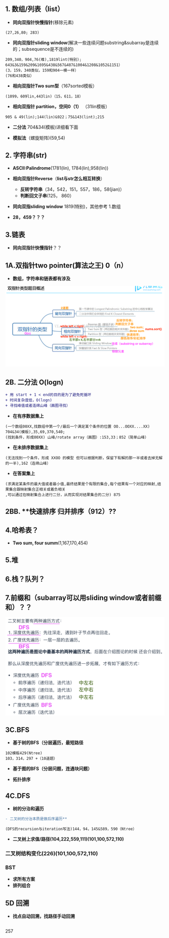 ## 1. 数组/列表（list）
- **同向双指针快慢指针**(移除元素)
```
(27,26,80; 283)
```
- **同向双指针sliding window**(解决一些连续问题substring&subarray是连续的；subsequence是不连续的)
```
209,340，904,76(难),1819lint(特别); 
643&3&159&209&1695&438&567&487&1004&1208&1052&1151）
(3，159，340类似，159和904一模一样）
(76和438类似）
```
- **相向双指针Two sum型**（167sorted模板）
```
(1099，609lin,443lin)（15，611，18）
```
- **相向双指针 partition，空间0（1）** （31lin模板）
```
905 & 49(lin);144(lin)&922；75&143(lint);215
```
- **二分法** 704&34(模板)详细看下面

- **模拟法**（螺旋矩阵)(59,54)

## 2. 字符串(str)

- **ASCII:Palindrome**(1781(lin), 1784(lin),958(lin))

- **相向双指针Reverse**（**list与str怎么相互转换**）

  - **反转字符串**（34，542，151，557，186，58(jian)）
  - **判断回文子串**(125， 860）

- **同向双指sliding window** 1819(特别)，其他参考 1.数组

- **28，459？？？**


## 3.链表
- **同向双指针快慢指针**？？


## 1A.双指针two pointer(算法之王) 0（n）
- **数组，字符串和链表都有涉及**

![a](https://github.com/SSRRBB/Leetcode/blob/main/Images/250.png)

## 2B. 二分法 O(logn)
```diff
+ 用 start + 1 < end的目的是为了避免死循环
+ 时间复杂度低，O(logn)
+ 寻找峰值或者连绵山峰（画图寻找）
```

- **在有序数据集上**
```
(一个数组00XX,找数组中第一个/最后一个满足某个条件的位置 OO...OOXX....XX) 704&34(模板),35,69,370,540;
(找到条件，形成00XX) 山峰/rotate array（画图）:153,33；852（简单山峰）
```
- **在未排序数据集上**
```
(无法找到一个条件，形成 XXOO 的模型 但可以根据判断，保留下有解的那一半或者去掉无解的一半),162（连绵山峰）
```
- **在答案集上**
```
(求满足某条件的最大值或者最小值,最终结果是个有限的集合,每个结果有一个对应的映射,结果集合跟映射集合正相关或着负相关
,可以通过在映射集合上进行二分，从而实现对结果集合的二分) 875
```

## 2BB. **快速排序 **归并排序（912）**??

## 4.哈希表？
- **Two sum, four summ**(1,167,170,454)

## 5.堆

## 6.栈？队列？

## 7.**前缀和**（subarray可以用sliding window或者前缀和）？？


![a](https://github.com/SSRRBB/Leetcode/blob/main/Images/253.png)
## 3C.BFS

- **基于树的BFS（分层遍历，最短路径**
```
102模板429(Ntree)
103，314，297 +（10道题）
```
- **基于图的BFS（分层问题，连通块问题）**

- **拓扑排序**

## 4C.DFS
- **树的分治和遍历**
```diff
- 二叉树的分治本质是做后序遍历**
```
```分治是特殊的遍历；二叉树是天然的分治结构；
(DFS的recursion与iteration写法)144，94，145&589，590（Ntree）
```
   - **二叉树上求值/路径(104,222,559,111)(101,100,572,110)**
### 二叉树结构变化(226)(101,100,572,110)
### BST
- **求所有方案**
- **排列组合**

## 5D 回溯
-  **找点自动回溯，找路径手动回溯**
## 
257
